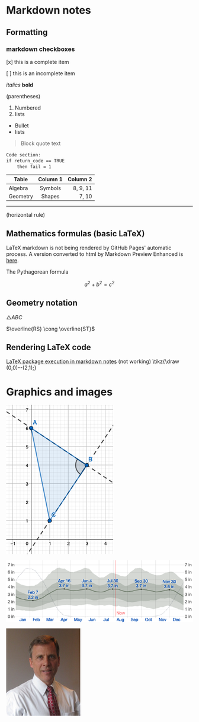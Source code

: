 # Markdown notes

## Formatting

### markdown checkboxes

[x] this is a complete item

[ ] this is an incomplete item

*italics*
**bold**

(parentheses)

1. Numbered
1. lists

- Bullet
- lists

> Block quote
> text

    Code section:
    if return_code == TRUE
        then fail = 1


Table | Column 1 | Column 2
---|:---:|---:
Algebra | Symbols | 8, 9, 11
Geometry | Shapes | 7, 10

-------
(horizontal rule)

## Mathematics formulas (basic LaTeX)
LaTeX markdown is not being rendered by GitHub Pages' automatic process. A version converted to html by Markdown Preview Enhanced is [here](sandbox-rendered).

The Pythagorean formula

$$a^2+b^2=c^2$$

## Geometry notation

$\triangle ABC$

$\overline{RS} \cong \overline{ST}$

## Rendering LaTeX code

[LaTeX package execution in markdown notes](latex-md-sandbox) (not working)
\tikz{\draw (0,0)--(2,1);}

# Graphics and images

![Geogebra triangle graph](https://raw.githubusercontent.com/chrishuson/course-files/master/Geom2023/graphics/06triangle.png)

![Rainfall plot](https://raw.githubusercontent.com/chrishuson/course-files/master/Geom2023/graphics/rainfall.png)

![Alt Dr. Huson](Chris_Huson.jpg)